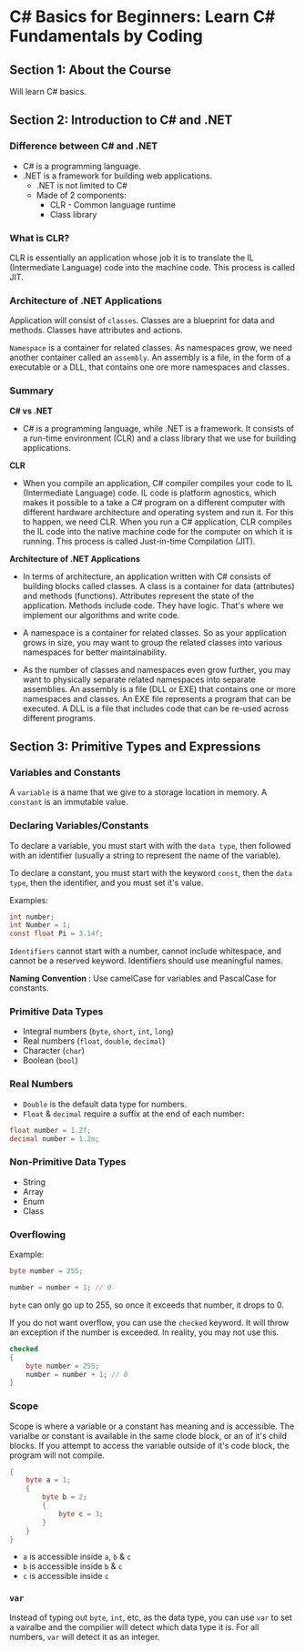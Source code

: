 # C# Basics for Beginners: Learn C# Fundamentals by Coding

## **Section 1: About the Course**

Will learn C# basics.


## **Section 2: Introduction to C# and .NET**

### **Difference between C# and .NET**
* C# is a programming language.
* .NET is a framework for building web applications.
    * .NET is not limited to C#
    * Made of 2 components:
        * CLR - Common language runtime
        * Class library

### **What is CLR?**

CLR is essentially an application whose job it is to translate the IL (Intermediate Language) code into the machine code. This process is called JIT.

### **Architecture of .NET Applications**

Application will consist of `classes`. Classes are a blueprint for data and methods. Classes have attributes and actions.

`Namespace` is a container for related classes. As namespaces grow, we need another container called an `assembly`. An assembly is a file, in the form of a executable or a DLL, that contains one ore more namespaces and classes.

### **Summary**

**C# vs .NET**
* C# is a programming language, while .NET is a framework. It consists of a run-time environment (CLR) and a class library that we use for building applications.

**CLR** 
* When you compile an application, C# compiler compiles your code to IL (Intermediate Language) code. IL code is platform agnostics, which makes it possible to a take a C# program on a different computer with different hardware architecture and operating system and run it. For this to happen, we need CLR. When you run a C# application, CLR compiles the IL code into the native machine code for the computer on which it is running. This process is called Just-in-time Compilation (JIT).

**Architecture of .NET Applications**
* In terms of architecture, an application written with C# consists of building blocks called classes. A class is a container for data (attributes) and methods (functions). Attributes represent the state of the application. Methods include code. They have logic. That's where we implement our algorithms and write code.

* A namespace is a container for related classes. So as your application grows in size, you may want to group the related classes into various namespaces for better maintainability.

* As the number of classes and namespaces even grow further, you may want to physically separate related namespaces into separate assemblies. An assembly is a file (DLL or EXE) that contains one or more namespaces and classes. An EXE file represents a program that can be executed. A DLL is a file that includes code that can be re-used across different programs.


## **Section 3: Primitive Types and Expressions**

### **Variables and Constants**

A `variable` is a name that we give to a storage location in memory.
A `constant` is an immutable value. 

### **Declaring Variables/Constants**

To declare a variable, you must start with with the `data type`, then followed with an identifier (usually a string to represent the name of the variable).

To declare a constant, you must start with the keyword `const`, then the `data type`, then the identifier, and you must set it's value.

Examples:
```csharp
int number;
int Number = 1;
const float Pi = 3.14f;
```

`Identifiers` cannot start with a number, cannot include whitespace, and cannot be a reserved keyword. Identifiers should use meaningful names.

**Naming Convention** : Use camelCase for variables and PascalCase for constants.

### **Primitive Data Types**
* Integral numbers (`byte`, `short`, `int`, `long`)
* Real numbers (`float`, `double`, `decimal`)
* Character (`char`)
* Boolean (`bool`)

### **Real Numbers**
* `Double` is the default data type for numbers.
* `Float` & `decimal` require a suffix at the end of each number:
```csharp
float number = 1.2f;
decimal number = 1.2m;
```

### **Non-Primitive Data Types**
* String
* Array
* Enum
* Class

### **Overflowing**

Example:
```csharp
byte number = 255;

number = number + 1; // 0
```

`byte` can only go up to 255, so once it exceeds that number, it drops to 0.

If you do not want overflow, you can use the `checked` keyword. It will throw an exception if the number is exceeded. In reality, you may not use this.
```csharp
checked
{
    byte number = 255;
    number = number + 1; // 0
}
```

### **Scope**

Scope is where a variable or a constant has meaning and is accessible. The varialbe or constant is available in the same clode block, or an of it's child blocks. If you attempt to access the variable outside of it's code block, the program will not compile.
```csharp
{
    byte a = 1;
    {
        byte b = 2;
        {
            byte c = 3;
        }
    }
}
```
* `a` is accessible inside `a`, `b` & `c`
* `b` is accessible inside `b` & `c`
* `c` is accessible inside `c`

### **`var`**

Instead of typing out `byte`, `int`, etc, as the data type, you can use `var` to set a vairalbe and the compilier will detect which data type it is. For all numbers, `var` will detect it as an integer.

